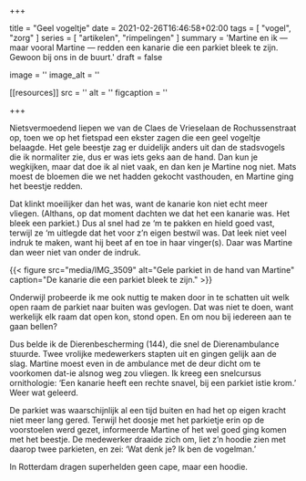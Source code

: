 +++

title = "Geel vogeltje"
date = 2021-02-26T16:46:58+02:00 
tags = [ "vogel", "zorg" ] 
series = [ "artikelen", "rimpelingen" ] 
summary = 'Martine en ik — maar vooral Martine — redden een kanarie die een parkiet bleek te zijn. Gewoon bij ons in de buurt.'
draft = false

image = ''
image_alt = ''

[[resources]]
src = ''
alt = ''
figcaption = ''


+++

Nietsvermoedend liepen we van de Claes de Vrieselaan de Rochussenstraat op, toen we op het fietspad een ekster zagen die een geel vogeltje belaagde. Het gele beestje zag er duidelijk anders uit dan de stadsvogels die ik normaliter zie, dus er was iets geks aan de hand. Dan kun je wegkijken, maar dat doe ik al niet vaak, en dan ken je Martine nog niet. Mats moest de bloemen die we net hadden gekocht vasthouden, en Martine ging het beestje redden.

Dat klinkt moeilijker dan het was, want de kanarie kon niet echt meer vliegen. (Althans, op dat moment dachten we dat het een kanarie was. Het bleek een parkiet.) Dus al snel had ze ‘m te pakken en hield goed vast, terwijl ze ‘m uitlegde dat het voor z’n eigen bestwil was. Dat leek niet veel indruk te maken, want hij beet af en toe in haar vinger(s). Daar was Martine dan weer niet van onder de indruk.

{{< figure src="media/IMG_3509" alt="Gele parkiet in de hand van Martine" caption="De kanarie die een parkiet bleek te zijn." >}} 

Onderwijl probeerde ik me ook nuttig te maken door in te schatten uit welk open raam de parkiet naar buiten was gevlogen. Dat was niet te doen, want werkelijk elk raam dat open kon, stond open. En om nou bij iedereen aan te gaan bellen?

Dus belde ik de Dierenbescherming (144), die snel de Dierenambulance stuurde. Twee vrolijke medewerkers stapten uit en gingen gelijk aan de slag. Martine moest even in de ambulance met de deur dicht om te voorkomen dat-ie alsnog weg zou vliegen. Ik kreeg een snelcursus ornithologie: ‘Een kanarie heeft een rechte snavel, bij een parkiet istie krom.’ Weer wat geleerd.

De parkiet was waarschijnlijk al een tijd buiten en had het op eigen kracht niet meer lang gered. Terwijl het doosje met het parkietje erin op de voorstoelen werd gezet, informeerde Martine of het wel goed ging komen met het beestje. De medewerker draaide zich om, liet z’n hoodie zien met daarop twee parkieten, en zei: ‘Wat denk je? Ik ben de vogelman.’

In Rotterdam dragen superhelden geen cape, maar een hoodie.